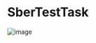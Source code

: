 # SberTestTask
![image](https://github.com/BigMaestrov/SberTestTask/assets/89010195/b224d0b2-b7d3-49e7-85ca-58245ff9e2b5)
